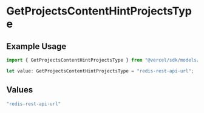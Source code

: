 # GetProjectsContentHintProjectsType

## Example Usage

```typescript
import { GetProjectsContentHintProjectsType } from "@vercel/sdk/models/operations/getprojects.js";

let value: GetProjectsContentHintProjectsType = "redis-rest-api-url";
```

## Values

```typescript
"redis-rest-api-url"
```